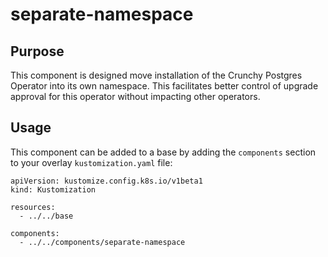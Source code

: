 # separate-namespace

## Purpose

This component is designed move installation of the Crunchy Postgres Operator into its own namespace. This facilitates
better control of upgrade approval for this operator without impacting other operators.

## Usage

This component can be added to a base by adding the `components` section to your overlay `kustomization.yaml` file:

```
apiVersion: kustomize.config.k8s.io/v1beta1
kind: Kustomization

resources:
  - ../../base

components:
  - ../../components/separate-namespace
```
